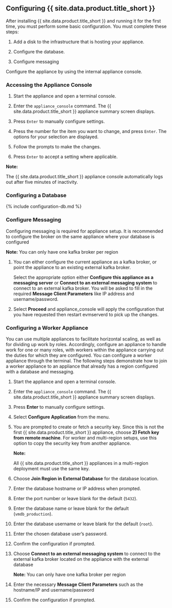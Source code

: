 ## Configuring {{ site.data.product.title_short }}

After installing {{ site.data.product.title_short }} and running it for the first
time, you must perform some basic configuration. You must complete these steps:

1.  Add a disk to the infrastructure that is hosting your appliance.

2.  Configure the database.

3.  Configure messaging

Configure the appliance by using the internal appliance console.

### Accessing the Appliance Console

1.  Start the appliance and open a terminal console.

2.  Enter the `appliance_console` command. The {{ site.data.product.title_short }} appliance
    summary screen displays.

3.  Press `Enter` to manually configure settings.

4.  Press the number for the item you want to change, and press `Enter`.
    The options for your selection are displayed.

5.  Follow the prompts to make the changes.

6.  Press `Enter` to accept a setting where applicable.

**Note:**

The {{ site.data.product.title_short }} appliance console automatically logs out
after five minutes of inactivity.

### Configuring a Database

{% include configuration-db.md %}

### Configure Messaging

Configuring messaging is required for appliance setup. It is recommended to configure the broker on the same appliance where your database is configured

**Note:** You can only have one kafka broker per region

1. You can either configure the current appliance as a kafka broker, or point the
   appliance to an existing external kafka broker.

   Select the appropriate option either
   **Configure this appliance as a messaging server** or
   **Connect to an external messaging system**
   to connect to an external kafka broker.  You will be asked to fill in the
   required **Message Client Parameters** like IP address and username/password.

2. Select **Proceed** and appliance_console will apply the configuration that you have
   requested then restart evmserverd to pick up the changes.

### Configuring a Worker Appliance

You can use multiple appliances to facilitate horizontal scaling, as
well as for dividing up work by roles. Accordingly, configure an
appliance to handle work for one or many roles, with workers within the
appliance carrying out the duties for which they are configured. You can
configure a worker appliance through the terminal. The following steps
demonstrate how to join a worker appliance to an appliance that already
has a region configured with a database and messaging.

1.  Start the appliance and open a terminal console.

2.  Enter the `appliance_console` command. The {{ site.data.product.title_short }} appliance
    summary screen displays.

3.  Press **Enter** to manually configure settings.

4.  Select **Configure Application** from the menu.

5.  You are prompted to create or fetch a security key. Since this is
    not the first {{ site.data.product.title_short }} appliance, choose **2) Fetch key from
    remote machine**. For worker and multi-region setups, use this
    option to copy the security key from another appliance.

    **Note:**

    All {{ site.data.product.title_short }} appliances in a multi-region deployment
    must use the same key.

6.  Choose **Join Region in External Database** for the database location.

7.  Enter the database hostname or IP address when prompted.

8.  Enter the port number or leave blank for the default (`5432`).

9.  Enter the database name or leave blank for the default
    (`vmdb_production`).

10. Enter the database username or leave blank for the default (`root`).

11. Enter the chosen database user’s password.

12. Confirm the configuration if prompted.

13. Choose **Connect to an external messaging system** to connect to the external kafka broker located on the appliance with the external database

    **Note:** You can only have one kafka broker per region

14. Enter the necessary **Message Client Parameters** such as the hostname/IP and username/password

15. Confirm the configuration if prompted.

